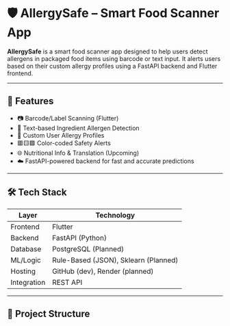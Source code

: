 # 🛡️ AllergySafe – Smart Food Scanner App

**AllergySafe** is a smart food scanner app designed to help users detect allergens in packaged food items using barcode or text input. It alerts users based on their custom allergy profiles using a FastAPI backend and Flutter frontend.

---

## 📱 Features

- 📷 Barcode/Label Scanning (Flutter)
- 📄 Text-based Ingredient Allergen Detection
- 🧬 Custom User Allergy Profiles
- 🟥🟨🟩 Color-coded Safety Alerts
- 🌐 Nutritional Info & Translation (Upcoming)
- ☁️ FastAPI-powered backend for fast and accurate predictions

---

## 🛠️ Tech Stack

| Layer         | Technology          |
|---------------|---------------------|
| Frontend      | Flutter             |
| Backend       | FastAPI (Python)    |
| Database      | PostgreSQL (Planned)|
| ML/Logic      | Rule-Based (JSON), Sklearn (Planned) |
| Hosting       | GitHub (dev), Render (planned)        |
| Integration   | REST API            |

---

## 📂 Project Structure

